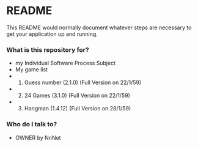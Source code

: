 # README #

This README would normally document whatever steps are necessary to get your application up and running.

### What is this repository for? ###

* my Individual Software Process Subject 
* My game list 
* 1) Guess number (2.1.0) (Full Version on 22/1/59)
* 2) 24 Games (3.1.0) (Full Version on 22/1/59)
* 3) Hangman (1.4.12) (Full Version on 28/1/59)

### Who do I talk to? ###

* OWNER by NnNet